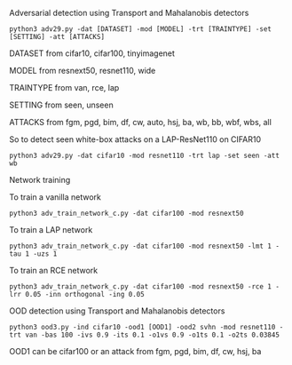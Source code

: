 Adversarial detection using Transport and Mahalanobis detectors

```
python3 adv29.py -dat [DATASET] -mod [MODEL] -trt [TRAINTYPE] -set [SETTING] -att [ATTACKS] 
```
DATASET from cifar10, cifar100, tinyimagenet

MODEL from resnext50, resnet110, wide

TRAINTYPE from van, rce, lap

SETTING from seen, unseen

ATTACKS from fgm, pgd, bim, df, cw, auto, hsj, ba, wb, bb, wbf, wbs, all


So to detect seen white-box attacks on a LAP-ResNet110 on CIFAR10

```
python3 adv29.py -dat cifar10 -mod resnet110 -trt lap -set seen -att wb
```

Network training

To train a vanilla network
```
python3 adv_train_network_c.py -dat cifar100 -mod resnext50
```

To train a LAP network
```
python3 adv_train_network_c.py -dat cifar100 -mod resnext50 -lmt 1 -tau 1 -uzs 1 
```

To train an RCE network
```
python3 adv_train_network_c.py -dat cifar100 -mod resnext50 -rce 1 -lrr 0.05 -inn orthogonal -ing 0.05
```

OOD detection using Transport and Mahalanobis detectors
```
python3 ood3.py -ind cifar10 -ood1 [OOD1] -ood2 svhn -mod resnet110 -trt van -bas 100 -ivs 0.9 -its 0.1 -o1vs 0.9 -o1ts 0.1 -o2ts 0.03845
```

OOD1 can be cifar100 or an attack from fgm, pgd, bim, df, cw, hsj, ba
